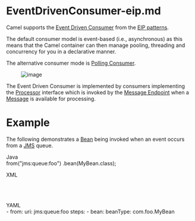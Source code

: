 # EventDrivenConsumer-eip.md

Camel supports the [Event Driven
Consumer](http://www.enterpriseintegrationpatterns.com/EventDrivenConsumer.html)
from the [EIP patterns](#enterprise-integration-patterns.adoc).

The default consumer model is event-based (i.e., asynchronous) as this
means that the Camel container can then manage pooling, threading and
concurrency for you in a declarative manner.

The alternative consumer mode is [Polling
Consumer](#polling-consumer.adoc).

<figure>
<img src="eip/EventDrivenConsumerSolution.gif" alt="image" />
</figure>

The Event Driven Consumer is implemented by consumers implementing the
[Processor](http://javadoc.io/doc/org.apache.camel/camel-api/latest/org/apache/camel/Processor.html)
interface which is invoked by the [Message
Endpoint](#message-endpoint.adoc) when a [Message](#message.adoc) is
available for processing.

# Example

The following demonstrates a [Bean](#bean-eip.adoc) being invoked when
an event occurs from a [JMS](#ROOT:jms-component.adoc) queue.

Java  
from("jms:queue:foo")
.bean(MyBean.class);

XML  
<route>  
<from uri="jms:queue:foo"/>  
<bean beanType="com.foo.MyBean"/>  
</route>

YAML  
\- from:
uri: jms:queue:foo
steps:
\- bean:
beanType: com.foo.MyBean
